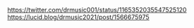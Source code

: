 https://twitter.com/drmusic001/status/1165352035547525120
https://lucid.blog/drmusic2021/post/1566675975